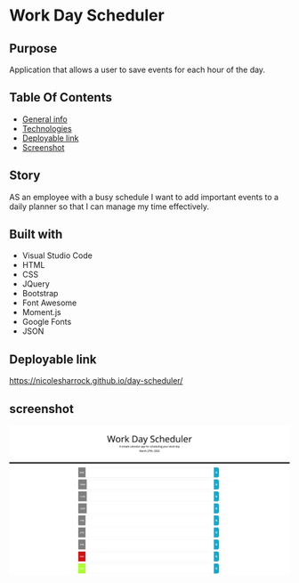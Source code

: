 # Work Day Scheduler

## Purpose 
Application that allows a user to save events for each hour of the day.

## Table Of Contents
* [General info](#story)
* [Technologies](#built-with)
* [Deployable link](#deployable-link) 
* [Screenshot](#screenshot)

## Story
AS an employee with a busy schedule I want to add important events to a daily planner so that I can manage my time effectively.


## Built with
* Visual Studio Code
* HTML
* CSS
* JQuery
* Bootstrap 
* Font Awesome
* Moment.js
* Google Fonts
* JSON

## Deployable link 
https://nicolesharrock.github.io/day-scheduler/

## screenshot 
![screenshot](/assets/images/workday.png)
